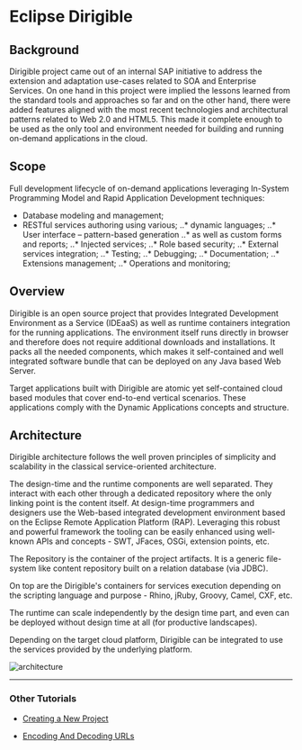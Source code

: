 # **Eclipse Dirigible**


## **Background**

Dirigible project came out of an internal SAP initiative to address the extension and adaptation use-cases related to SOA and Enterprise Services. On one hand in this project were implied the lessons learned from the standard tools and approaches so far and on the other hand, there were added features aligned with the most recent technologies and architectural patterns related to Web 2.0 and HTML5. This made it complete enough to be used as the only tool and environment needed for building and running on-demand applications in the cloud.

## **Scope** 

Full development lifecycle of on-demand applications leveraging In-System Programming Model and Rapid Application Development techniques:

* Database modeling and management;
* RESTful services authoring using various; ..* dynamic languages;
..* User interface – pattern-based generation ..* as well as custom forms and reports;
..* Injected services;
..* Role based security;
..* External services integration;
..* Testing;
..* Debugging;
..* Documentation;
..* Extensions management;
..* Operations and monitoring;

## **Overview**

Dirigible is an open source project that provides Integrated Development Environment as a Service (IDEaaS) as well as runtime containers integration for the running applications. The environment itself runs directly in browser and therefore does not require additional downloads and installations. It packs all the needed components, which makes it self-contained and well integrated software bundle that can be deployed on any Java based Web Server.

Target applications built with Dirigible are atomic yet self-contained cloud based modules that cover end-to-end vertical scenarios. These applications comply with the Dynamic Applications concepts and structure.


## **Architecture**

Dirigible architecture follows the well proven principles of simplicity and scalability in the classical service-oriented architecture.

The design-time and the runtime components are well separated. They interact with each other through a dedicated repository where the only linking point is the content itself. At design-time programmers and designers use the Web-based integrated development environment based on the Eclipse Remote Application Platform (RAP). Leveraging this robust and powerful framework the tooling can be easily enhanced using well-known APIs and concepts - SWT, JFaces, OSGi, extension points, etc.

The Repository is the container of the project artifacts. It is a generic file-system like content repository built on a relation database (via JDBC).

On top are the Dirigible's containers for services execution depending on the scripting language and purpose - Rhino, jRuby, Groovy, Camel, CXF, etc.

The runtime can scale independently by the design time part, and even can be deployed without design time at all (for productive landscapes).

Depending on the target cloud platform, Dirigible can be integrated to use the services provided by the underlying platform.

![architecture](http://www.dirigible.io/help/images/architecture.png)

---------------------------------------------------------------------------
### **Other Tutorials** 
* [Creating a New Project ](CreatingAProject.md)

* [Encoding And Decoding URLs](URLEncodeDecode.md)
